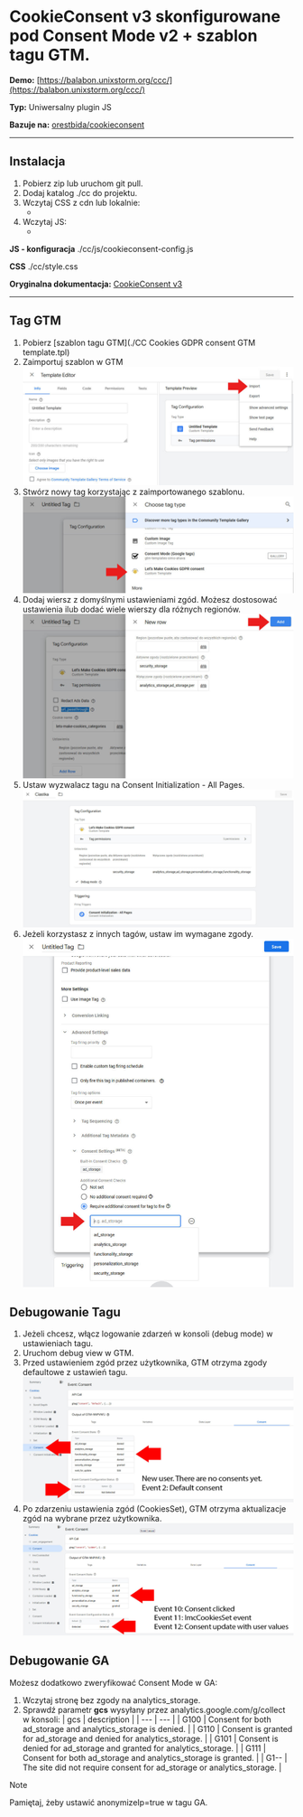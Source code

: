 # CookieConsent v3 skonfigurowane pod Consent Mode v2 + szablon tagu GTM.

**Demo:** [https://balabon.unixstorm.org/ccc/](https://balabon.unixstorm.org/ccc/)

**Typ:** Uniwersalny plugin JS

**Bazuje na:** [orestbida/cookieconsent](https://github.com/orestbida/cookieconsent)

***

## Instalacja
1. Pobierz zip lub uruchom git pull.
2. Dodaj katalog ./cc do projektu.
3. Wczytaj CSS z cdn lub lokalnie:
   - <link rel="stylesheet" href="https://cdn.jsdelivr.net/gh/orestbida/cookieconsent@v3.0.0-rc.17/dist/cookieconsent.css">
4. Wczytaj JS:
   - <script type="module" src="./cc/js/cookieconsent-config.js" defer></script>


**JS - konfiguracja**
./cc/js/cookieconsent-config.js

**CSS**
./cc/style.css

**Oryginalna dokumentacja:** [CookieConsent v3](https://cookieconsent.orestbida.com/)

***

## Tag GTM
1. Pobierz [szablon tagu GTM](./CC Cookies GDPR consent GTM template.tpl)
2. Zaimportuj szablon w GTM
![Import GTM template](./docs_images/gtm_setup_01.jpg)
3. Stwórz nowy tag korzystając z zaimportowanego szablonu.
![Create new GTM tag from the template](./docs_images/gtm_setup_02.jpg)
4. Dodaj wiersz z domyślnymi ustawieniami zgód. Możesz dostosować ustawienia ilub dodać wiele wierszy dla różnych regionów.
![Add default consent settings](./docs_images/gtm_setup_03.jpg)
5. Ustaw wyzwalacz tagu na Consent Initialization - All Pages.
![Tag triggering](./docs_images/gtm_setup_06.jpg)
6. Jeżeli korzystasz z innych tagów, ustaw im wymagane zgody.
![Tags consent](./docs_images/gtm_setup_07.jpg)

## Debugowanie Tagu
1. Jeżeli chcesz, włącz logowanie zdarzeń w konsoli (debug mode) w ustawieniach tagu.
2. Uruchom debug view w GTM.
3. Przed ustawieniem zgód przez użytkownika, GTM otrzyma zgody defaultowe z ustawień tagu.
![Consent Mode debug](./docs_images/gtm_setup_08.jpg)
4. Po zdarzeniu ustawienia zgód (CookiesSet), GTM otrzyma aktualizacje zgód na wybrane przez użytkownika.
![Consent Mode debug](./docs_images/gtm_setup_09.jpg)

## Debugowanie GA
Możesz dodatkowo zweryfikować Consent Mode w GA:

1. Wczytaj stronę bez zgody na analytics_storage.
2. Sprawdź parametr **gcs** wysyłany przez analytics.google.com/g/collect w konsoli:
| gcs | description |
| --- | --- |
| G100 | Consent for both ad_storage and analytics_storage is denied. |
| G110 | Consent is granted for ad_storage and denied for analytics_storage. |
| G101 | Consent is denied for ad_storage and granted for analytics_storage. |
| G111 | Consent for both ad_storage and analytics_storage is granted. |
| G1-- | The site did not require consent for ad_storage or analytics_storage. |

> [!NOTE]
> Pamiętaj, żeby ustawić anonymizeIp=true w tagu GA.
